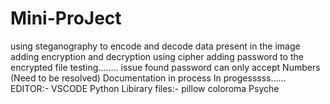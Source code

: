# Mini-ProJect
using steganography to encode and decode data present in the image
adding encryption and decryption using cipher 
adding password to the encrypted file
testing........
issue found password can only accept Numbers (Need to be resolved)
Documentation in process 
In progesssss......
EDITOR:-
VSCODE
Python 
Libirary files:-
pillow
coloroma
Psyche
